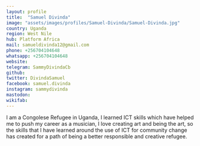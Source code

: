 ```yaml
---
layout: profile
title:  "Samuel Divinda"
image: "assets/images/profiles/Samuel-Divinda/Samuel-Divinda.jpg"
country: Uganda
region: West Nile
hub: Platform Africa
mail: samueldivinda12@gmail.com
phone: +256704104648
whatsapp: +256704104648
website: 
telegram: SammyDivindaCb
github: 
twitter: DivindaSamuel
facebook: samuel.divinda
instagram: sammydivinda
mastodon: 
wikifab:
---
```

I am a Congolese Refugee in Uganda, I learned ICT skills which have helped me to push my career as a musician, I love creating art and being the art, so the skills that I have learned around the use of ICT for community change has created for a path of being a better responsible and creative refugee.